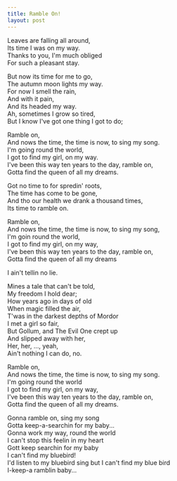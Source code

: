```yaml
---
title: Ramble On!
layout: post
---
```


Leaves are falling all around,<br/>
Its time I was on my way.</br>
Thanks to you, I'm much obliged</br>
For such a pleasant stay.</br>

But now its time for me to go,<br/>
The autumn moon lights my way.<br/>
For now I smell the rain,<br/>
And with it pain,<br/>
And its headed my way.<br/>
Ah, sometimes I grow so tired,<br/>
But I know I've got one thing I got to do;<br/>

Ramble on,<br/>
And nows the time, the time is now, to sing my song.<br/>
I'm going round the world,<br/>
I got to find my girl, on my way.<br/>
I've been this way ten years to the day, ramble on,<br/>
Gotta find the queen of all my dreams.<br/>

Got no time to for spredin' roots,<br/>
The time has come to be gone,<br/>
And tho our health we drank a thousand times,<br/>
Its time to ramble on.<br/>

Ramble on,<br/>
And nows the time, the time is now, to sing my song,<br/>
I'm goin round the world,<br/>
I got to find my girl, on my way,<br/>
I've been this way ten years to the day, ramble on,<br/>
Gotta find the queen of all my dreams<br/>

I ain't tellin no lie.<br/>

Mines a tale that can't be told,<br/>
My freedom I hold dear;<br/>
How years ago in days of old<br/>
When magic filled the air,<br/>
T'was in the darkest depths of Mordor<br/>
I met a girl so fair,<br/>
But Gollum, and The Evil One crept up<br/>
And slipped away with her,<br/>
Her, her, ..., yeah,<br/>
Ain't nothing I can do, no.<br/>

Ramble on,<br/>
And nows the time, the time is now, to sing my song.<br/>
I'm going round the world<br/>
I got to find my girl, on my way,<br/>
I've been this way ten years to the day, ramble on,<br/>
Gotta find the queen of all my dreams.<br/>

Gonna ramble on, sing my song<br/>
Gotta keep-a-searchin for my baby...<br/>
Gonna work my way, round the world<br/>
I can't stop this feelin in my heart<br/>
Gott keep searchin for my baby<br/>
I can't find my bluebird!<br/>
I'd listen to my bluebird sing but I can't find my blue bird<br/>
I-keep-a ramblin baby...<br/>
